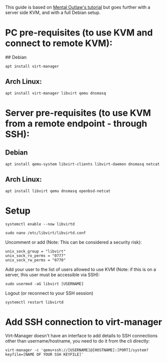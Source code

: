 This guide is based on [Mental Outlaw's tutorial](https://redirect.invidious.io/watch?v=wxxP39cNJOs) but goes further with a server side KVM, and with a full Debian setup.

# PC pre-requisites (to use KVM and connect to remote KVM):

## Debian

```
apt install virt-manager
```

## Arch Linux:

```
apt install virt-manager libvirt qemu dnsmasq
```


# Server pre-requisites (to use KVM from a remote endpoint - through SSH):

## Debian

```
apt install qemu-system libvirt-clients libvirt-daemon dnsmasq netcat
```

## Arch Linux:

```
apt install libvirt qemu dnsmasq openbsd-netcat
```


# Setup

```
systemctl enable --now libvirtd
```

```
sudo nano /etc/libvirt/libvirtd.conf
```

Uncomment or add (Note: This can be considered a security risk):

```
unix_sock_group = "libvirt"
unix_sock_ro_perms = "0777"
unix_sock_rw_perms = "0770"
```

Add your user to the list of users allowed to use KVM (Note: if this is on a server, this user must be accessible via SSH):

```
sudo usermod -aG libvirt [USERNAME]
```

Logout (or reconnect to your SSH session)

```
systemctl restart libvirtd
```

# Add SSH connection to virt-manager

Virt-Manager doesn't have an interface to add details to SSH connections other than username/hostname, you need to do it from the cli directly:


```
virt-manager -c 'qemu+ssh://[USERNAME]@[HOSTNAME]:[PORT]/system?keyfile=[NAME OF YOUR SSH KEYFILE]'
```
